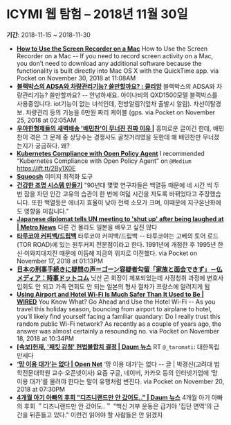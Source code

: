 # ICYMI 웹 탐험 – 2018년 11월 30일

**기간**: 2018-11-15 ~ 2018-11-30

* **[How to Use the Screen Recorder on a Mac](http://osxdaily.com/2010/11/16/screen-recorder-mac/)**
	How to Use the Screen Recorder on a Mac -- If you need to record screen activity on a Mac, you don’t need to download any additional software because the functionality is built directly into Mac OS X with the QuickTime app. via Pocket on November 30, 2018 at 11:08AM
* **[블랙박스의 ADSA와 차량관리기능? 쓸만할까요? : 클리앙](https://www.clien.net/service/board/cm_car/12435637)**
	블랙박스의 ADSA와 차량관리기능? 쓸만할까요? -- 안녕하새요. 아이나비의 QXD1500모델 블랙박스를 사용중입니다. iot기능이 없는 녀석인데, 전방알림?(앞차 출발시 알림). 차선이탈경보. 차량관리 등의 기능을 6만원 짜리 케이블 (gps. via Pocket on November 25, 2018 at 02:05AM
* **[우아한형제들의 새벽배송 '배민찬'이 무너진 진짜 이유 |](https://byline.network/2018/11/23-29/)**
	흥미로운 글이긴 한데, 배민찬이 겪은 그 문제 중 상당수는 경쟁사도 골칫거리였을 듯한데 왜 배민찬만 무너졌는지가 궁금하다. 왜?
* **[Kubernetes Compliance with Open Policy Agent](https://itnext.io/kubernetes-compliance-with-open-policy-agent-3d282179b1e9?source=ifttt--------------1)**
	I recommended “Kubernetes Compliance with Open Policy Agent” on <code>@Medium</code> https://ift.tt/2By1X0E
* **[Squoosh](https://squoosh.app/)**
	이미지 최적화 도구
* **[건강한 조명 시스템 만들기](http://newspeppermint.com/2018/11/15/%ea%b1%b4%ea%b0%95%ed%95%9c-%ec%a1%b0%eb%aa%85-%ec%8b%9c%ec%8a%a4%ed%85%9c-%eb%a7%8c%eb%93%a4%ea%b8%b0/)**
"90년대 몇몇 연구자들은 백열등 때문에 네 시간 씩 두 번 잠을 자던 인간 고유의 습관이 한 번에 여덟 시간을 자도록 바뀌었다고 주장했습니다. 또한 백열등은 에너지 효율이 낮아 전력 소모가 크며, 이때문에 지구온난화에도 영향을 미칩니다."
* **[Japanese diplomat tells UN meeting to 'shut up' after being laughed at | Metro News](https://metro.co.uk/2013/06/13/japanese-diplomat-tells-united-nations-meeting-to-shut-up-after-being-laughed-at-3839238/)**
	다른 건 몰라도 일본을 배우고 싶진 않다
* **[타루코야 커피백/드립백](https://brunch.co.kr/@novforest/15)**
	타루코야 커피백/드립백 -- 타루코야는 고베의 토어 로드(TOR ROAD)에 있는 원두커피 전문점이라고 한다. 1991년에 개점한 후 1995년 한신·이와지대지진 때문에 이듬해 지금의 위치로 이전했다. via Pocket on November 17, 2018 at 01:13PM
* **[日本の刑事手続きに疑問の声＝ゴーン容疑者勾留「家族と面会できず」－仏メディア：時事ドットコム](https://www.jiji.com/jc/article?k=2018112200283&g=soc)**
	닛산 곤 회장이 체포되었는데 사정청취 과정에 변호사 입회도 안 되고 가족 면회도 안 되는 일본의 형사 절차가 프랑스에 알려지게 됨 
* **[Using Airport and Hotel Wi-Fi Is Much Safer Than It Used to Be | WIRED](https://www.wired.com/story/hotel-airport-wifi-safe/)**
	You Know What? Go Ahead and Use the Hotel Wi-Fi -- As you travel this holiday season, bouncing from airport to airplane to hotel, you’ll likely find yourself facing a familiar quandary: Do I really trust this random public Wi-Fi network? As recently as a couple of years ago, the answer was almost certainly a resounding no. via Pocket on November 18, 2018 at 10:34PM
* **[[속보]헌재, '패킷 감청' 헌법불합치 결정 | Daum 뉴스](https://news.v.daum.net/v/20180830153340681)**
	RT <code>@_taromati</code>: 대한독립만세다 
* **[‘망 이용 대가’는 없다 | Open Net](https://opennet.or.kr/15281)**
	‘망 이용 대가’는 없다 -- 글 | 박경신(고려대 법학전문대학원 교수·오픈넷이사) 요즘 구글, 네이버, 카카오 등의 인터넷기업에 ‘망 이용 대가’를 물려야 한다는 말이 유행처럼 번진다. via Pocket on November 20, 2018 at 07:30PM
* **[4개월 아기 아빠의 후회 "디즈니랜드만 안 갔어도.." | Daum 뉴스](https://news.v.daum.net/v/20181119112553794)**
	4개월 아기 아빠의 후회 ＂디즈니랜드만 안 갔어도..＂ 
	"백신 거부 운동은 급기야 '집단 면역'의 근간을 뒤흔들고 있다."
	이런건 읽어야 할 사람들은 안 읽겠지

